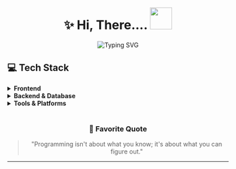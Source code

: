 <div align="center">
  
# ✨ Hi, There.... <img src="https://i.pinimg.com/originals/74/03/05/740305413b8cd12706c807cb87da6d1e.gif" width="50" height="50" />

<!-- <img src="https://i.pinimg.com/originals/65/2e/55/652e558bb2bdc37120bc3a1c6c093d01.gif" width="500"/> -->

</div>

<!-- <div align="center">
  <img src="https://i.pinimg.com/originals/0b/90/5f/0b905f25cbab434ee3d229e189c50eb5.gif" alt="Typing SVG" />
</div> -->
<div align="center">
  <img src="https://i.pinimg.com/originals/90/70/32/9070324cdfc07c68d60eed0c39e77573.gif" alt="Typing SVG" />
</div>

## 💻 Tech Stack

<details>
<summary><b>Frontend</b></summary>
<br>
<div align="center">

![React](https://img.shields.io/badge/react-%2320232a.svg?style=for-the-badge&logo=react&logoColor=%2361DAFB)
![Flutter](https://img.shields.io/badge/Flutter-%2302569B.svg?style=for-the-badge&logo=Flutter&logoColor=white)
![HTML5](https://img.shields.io/badge/html5-%23E34F26.svg?style=for-the-badge&logo=html5&logoColor=white)
![CSS3](https://img.shields.io/badge/css3-%231572B6.svg?style=for-the-badge&logo=css3&logoColor=white)
![JavaScript](https://img.shields.io/badge/javascript-%23323330.svg?style=for-the-badge&logo=javascript&logoColor=%23F7DF1E)
![TailwindCSS](https://img.shields.io/badge/tailwindcss-%2338B2AC.svg?style=for-the-badge&logo=tailwind-css&logoColor=white)
![Dart](https://img.shields.io/badge/dart-%230175C2.svg?style=for-the-badge&logo=dart&logoColor=white)
![Python](https://img.shields.io/badge/python-3670A0?style=for-the-badge&logo=python&logoColor=ffdd54)

</div>
</details>

<details>
<summary><b>Backend & Database</b></summary>
<br>
<div align="center">

![Express.js](https://img.shields.io/badge/express.js-%23404d59.svg?style=for-the-badge&logo=express&logoColor=%2361DAFB)
![MongoDB](https://img.shields.io/badge/MongoDB-%234ea94b.svg?style=for-the-badge&logo=mongodb&logoColor=white)
![Firebase](https://img.shields.io/badge/firebase-%23039BE5.svg?style=for-the-badge&logo=firebase)

</div>
</details>

<details>
<summary><b>Tools & Platforms</b></summary>
<br>
<div align="center">

![Google Cloud](https://img.shields.io/badge/GoogleCloud-%234285F4.svg?style=for-the-badge&logo=google-cloud&logoColor=white)
![Netlify](https://img.shields.io/badge/netlify-%23000000.svg?style=for-the-badge&logo=netlify&logoColor=#00C7B7)
![Figma](https://img.shields.io/badge/figma-%23F24E1E.svg?style=for-the-badge&logo=figma&logoColor=white)
![Framer](https://img.shields.io/badge/Framer-black?style=for-the-badge&logo=framer&logoColor=blue)
![Appwrite](https://img.shields.io/badge/Appwrite-F02E65?style=for-the-badge&logo=Appwrite&logoColor=white)
![Visual Studio Code](https://img.shields.io/badge/VS%20Code-0078d7.svg?style=for-the-badge&logo=visual-studio-code&logoColor=white)

</div>
</details>

<br>

<div align="center">

</div>

<div align="center">
  
  ### 💭 Favorite Quote
  
  > "Programming isn't about what you know; it's about what you can figure out."

</div>

---

<!--
<div align="center">

  ## 💝 Support My Work

  <a href="https://buymeacoffee.com/mintruikq">
    <img src="https://img.shields.io/badge/Buy%20Me%20a%20Coffee-ffdd00?style=for-the-badge&logo=buy-me-a-coffee&logoColor=black" alt="Buy Me A Coffee" />
  </a>

  <p>If you find my work valuable, consider supporting me with a coffee ☕</p>

</div>

<div align="center">

  ![Profile Views](https://komarev.com/ghpvc/?username=YOUR_USERNAME&color=blueviolet&style=flat-square)

</div> -->
